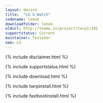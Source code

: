 ```yaml
---
layout: device
title:  "LG G Watch"
codename: lenok
downloadfolder: lenok
oldurl: http://teamw.in/project/twrp2/281
supportstatus: Current
maintainer: Tassadar
oem: LG
---
```


{% include disclaimer.html %}

{% include supportstatus.html %}

{% include download.html %}

{% include twrpinstall.html %}

{% include fastbootinstall.html %}
